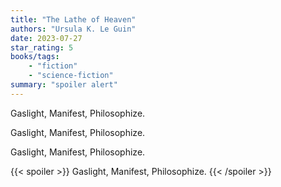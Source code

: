 ```yaml
---
title: "The Lathe of Heaven"
authors: "Ursula K. Le Guin"
date: 2023-07-27
star_rating: 5
books/tags:
    - "fiction"
    - "science-fiction"
summary: "spoiler alert"
---
```

Gaslight, Manifest, Philosophize.


Gaslight, Manifest, Philosophize.


Gaslight, Manifest, Philosophize.


{{< spoiler >}} Gaslight, Manifest, Philosophize. {{< /spoiler >}}